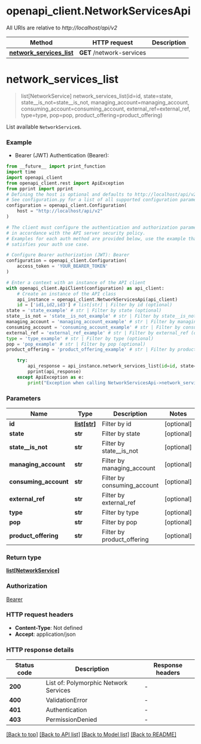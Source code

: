 # openapi_client.NetworkServicesApi

All URIs are relative to *http://localhost/api/v2*

Method | HTTP request | Description
------------- | ------------- | -------------
[**network_services_list**](NetworkServicesApi.md#network_services_list) | **GET** /network-services | 


# **network_services_list**
> list[NetworkService] network_services_list(id=id, state=state, state__is_not=state__is_not, managing_account=managing_account, consuming_account=consuming_account, external_ref=external_ref, type=type, pop=pop, product_offering=product_offering)



List available `NetworkService`s.

### Example

* Bearer (JWT) Authentication (Bearer):
```python
from __future__ import print_function
import time
import openapi_client
from openapi_client.rest import ApiException
from pprint import pprint
# Defining the host is optional and defaults to http://localhost/api/v2
# See configuration.py for a list of all supported configuration parameters.
configuration = openapi_client.Configuration(
    host = "http://localhost/api/v2"
)

# The client must configure the authentication and authorization parameters
# in accordance with the API server security policy.
# Examples for each auth method are provided below, use the example that
# satisfies your auth use case.

# Configure Bearer authorization (JWT): Bearer
configuration = openapi_client.Configuration(
    access_token = 'YOUR_BEARER_TOKEN'
)

# Enter a context with an instance of the API client
with openapi_client.ApiClient(configuration) as api_client:
    # Create an instance of the API class
    api_instance = openapi_client.NetworkServicesApi(api_client)
    id = ['id1,id2,id3'] # list[str] | Filter by id (optional)
state = 'state_example' # str | Filter by state (optional)
state__is_not = 'state__is_not_example' # str | Filter by state__is_not (optional)
managing_account = 'managing_account_example' # str | Filter by managing_account (optional)
consuming_account = 'consuming_account_example' # str | Filter by consuming_account (optional)
external_ref = 'external_ref_example' # str | Filter by external_ref (optional)
type = 'type_example' # str | Filter by type (optional)
pop = 'pop_example' # str | Filter by pop (optional)
product_offering = 'product_offering_example' # str | Filter by product_offering (optional)

    try:
        api_response = api_instance.network_services_list(id=id, state=state, state__is_not=state__is_not, managing_account=managing_account, consuming_account=consuming_account, external_ref=external_ref, type=type, pop=pop, product_offering=product_offering)
        pprint(api_response)
    except ApiException as e:
        print("Exception when calling NetworkServicesApi->network_services_list: %s\n" % e)
```

### Parameters

Name | Type | Description  | Notes
------------- | ------------- | ------------- | -------------
 **id** | [**list[str]**](str.md)| Filter by id | [optional] 
 **state** | **str**| Filter by state | [optional] 
 **state__is_not** | **str**| Filter by state__is_not | [optional] 
 **managing_account** | **str**| Filter by managing_account | [optional] 
 **consuming_account** | **str**| Filter by consuming_account | [optional] 
 **external_ref** | **str**| Filter by external_ref | [optional] 
 **type** | **str**| Filter by type | [optional] 
 **pop** | **str**| Filter by pop | [optional] 
 **product_offering** | **str**| Filter by product_offering | [optional] 

### Return type

[**list[NetworkService]**](NetworkService.md)

### Authorization

[Bearer](../README.md#Bearer)

### HTTP request headers

 - **Content-Type**: Not defined
 - **Accept**: application/json

### HTTP response details
| Status code | Description | Response headers |
|-------------|-------------|------------------|
**200** | List of: Polymorphic Network Services |  -  |
**400** | ValidationError |  -  |
**401** | Authentication |  -  |
**403** | PermissionDenied |  -  |

[[Back to top]](#) [[Back to API list]](../README.md#documentation-for-api-endpoints) [[Back to Model list]](../README.md#documentation-for-models) [[Back to README]](../README.md)

